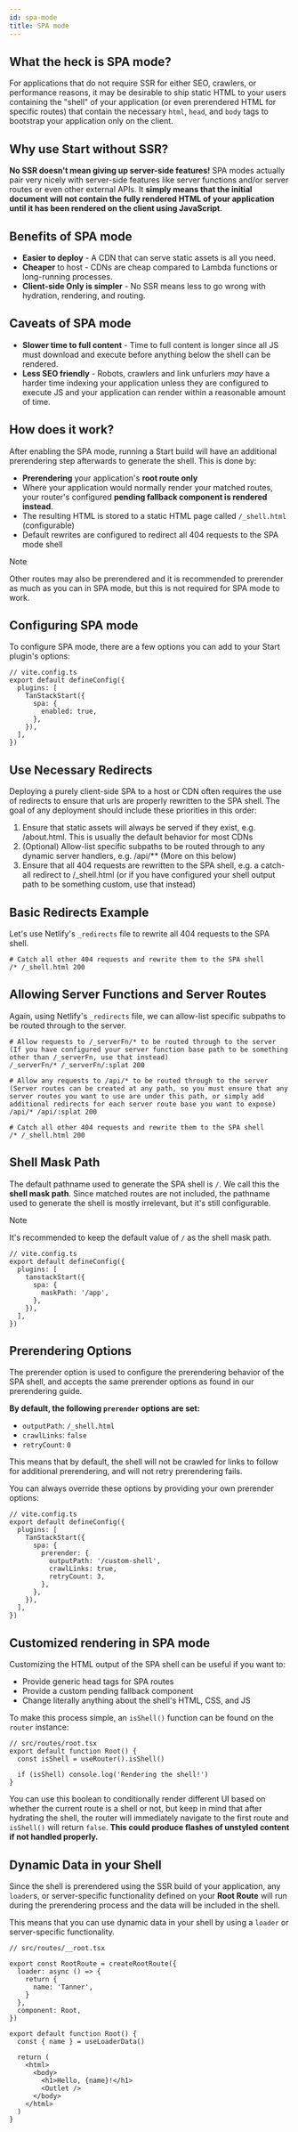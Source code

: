 ```yaml
---
id: spa-mode
title: SPA mode
---
```


## What the heck is SPA mode?

For applications that do not require SSR for either SEO, crawlers, or performance reasons, it may be desirable to ship static HTML to your users containing the "shell" of your application (or even prerendered HTML for specific routes) that contain the necessary `html`, `head`, and `body` tags to bootstrap your application only on the client.

## Why use Start without SSR?

**No SSR doesn't mean giving up server-side features!** SPA modes actually pair very nicely with server-side features like server functions and/or server routes or even other external APIs. It **simply means that the initial document will not contain the fully rendered HTML of your application until it has been rendered on the client using JavaScript**.

## Benefits of SPA mode

- **Easier to deploy** - A CDN that can serve static assets is all you need.
- **Cheaper** to host - CDNs are cheap compared to Lambda functions or long-running processes.
- **Client-side Only is simpler** - No SSR means less to go wrong with hydration, rendering, and routing.

## Caveats of SPA mode

- **Slower time to full content** - Time to full content is longer since all JS must download and execute before anything below the shell can be rendered.
- **Less SEO friendly** - Robots, crawlers and link unfurlers _may_ have a harder time indexing your application unless they are configured to execute JS and your application can render within a reasonable amount of time.

## How does it work?

After enabling the SPA mode, running a Start build will have an additional prerendering step afterwards to generate the shell. This is done by:

- **Prerendering** your application's **root route only**
- Where your application would normally render your matched routes, your router's configured **pending fallback component is rendered instead**.
- The resulting HTML is stored to a static HTML page called `/_shell.html` (configurable)
- Default rewrites are configured to redirect all 404 requests to the SPA mode shell

> [!NOTE]
> Other routes may also be prerendered and it is recommended to prerender as much as you can in SPA mode, but this is not required for SPA mode to work.

## Configuring SPA mode

To configure SPA mode, there are a few options you can add to your Start plugin's options:

```tsx
// vite.config.ts
export default defineConfig({
  plugins: [
    TanStackStart({
      spa: {
        enabled: true,
      },
    }),
  ],
})
```

## Use Necessary Redirects

Deploying a purely client-side SPA to a host or CDN often requires the use of redirects to ensure that urls are properly rewritten to the SPA shell. The goal of any deployment should include these priorities in this order:

1. Ensure that static assets will always be served if they exist, e.g. /about.html. This is usually the default behavior for most CDNs
2. (Optional) Allow-list specific subpaths to be routed through to any dynamic server handlers, e.g. /api/\*\* (More on this below)
3. Ensure that all 404 requests are rewritten to the SPA shell, e.g. a catch-all redirect to /\_shell.html (or if you have configured your shell output path to be something custom, use that instead)

## Basic Redirects Example

Let's use Netlify's `_redirects` file to rewrite all 404 requests to the SPA shell.

```
# Catch all other 404 requests and rewrite them to the SPA shell
/* /_shell.html 200
```

## Allowing Server Functions and Server Routes

Again, using Netlify's `_redirects` file, we can allow-list specific subpaths to be routed through to the server.

```
# Allow requests to /_serverFn/* to be routed through to the server (If you have configured your server function base path to be something other than /_serverFn, use that instead)
/_serverFn/* /_serverFn/:splat 200

# Allow any requests to /api/* to be routed through to the server (Server routes can be created at any path, so you must ensure that any server routes you want to use are under this path, or simply add additional redirects for each server route base you want to expose)
/api/* /api/:splat 200

# Catch all other 404 requests and rewrite them to the SPA shell
/* /_shell.html 200
```

## Shell Mask Path

The default pathname used to generate the SPA shell is `/`. We call this the **shell mask path**. Since matched routes are not included, the pathname used to generate the shell is mostly irrelevant, but it's still configurable.

> [!NOTE]
> It's recommended to keep the default value of `/` as the shell mask path.

```tsx
// vite.config.ts
export default defineConfig({
  plugins: [
    tanstackStart({
      spa: {
        maskPath: '/app',
      },
    }),
  ],
})
```

## Prerendering Options

The prerender option is used to configure the prerendering behavior of the SPA shell, and accepts the same prerender options as found in our prerendering guide.

**By default, the following `prerender` options are set:**

- `outputPath`: `/_shell.html`
- `crawlLinks`: `false`
- `retryCount`: `0`

This means that by default, the shell will not be crawled for links to follow for additional prerendering, and will not retry prerendering fails.

You can always override these options by providing your own prerender options:

```tsx
// vite.config.ts
export default defineConfig({
  plugins: [
    TanStackStart({
      spa: {
        prerender: {
          outputPath: '/custom-shell',
          crawlLinks: true,
          retryCount: 3,
        },
      },
    }),
  ],
})
```

## Customized rendering in SPA mode

Customizing the HTML output of the SPA shell can be useful if you want to:

- Provide generic head tags for SPA routes
- Provide a custom pending fallback component
- Change literally anything about the shell's HTML, CSS, and JS

To make this process simple, an `isShell()` function can be found on the `router` instance:

```tsx
// src/routes/root.tsx
export default function Root() {
  const isShell = useRouter().isShell()

  if (isShell) console.log('Rendering the shell!')
}
```

You can use this boolean to conditionally render different UI based on whether the current route is a shell or not, but keep in mind that after hydrating the shell, the router will immediately navigate to the first route and `isShell()` will return `false`. **This could produce flashes of unstyled content if not handled properly.**

## Dynamic Data in your Shell

Since the shell is prerendered using the SSR build of your application, any `loader`s, or server-specific functionality defined on your **Root Route** will run during the prerendering process and the data will be included in the shell.

This means that you can use dynamic data in your shell by using a `loader` or server-specific functionality.

```tsx
// src/routes/__root.tsx

export const RootRoute = createRootRoute({
  loader: async () => {
    return {
      name: 'Tanner',
    }
  },
  component: Root,
})

export default function Root() {
  const { name } = useLoaderData()

  return (
    <html>
      <body>
        <h1>Hello, {name}!</h1>
        <Outlet />
      </body>
    </html>
  )
}
```
